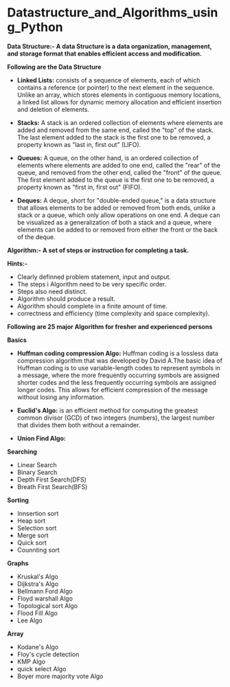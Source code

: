 # Datastructure_and_Algorithms_using_Python

**Data Structure:- A data Structure is a data organization, management, and storage format that enables efficient access and modification.**

**Following are the Data Structure**
- **Linked Lists:**
  consists of a sequence of elements, each of which contains a reference (or pointer) to the next element in the sequence. Unlike an array, which stores elements in contiguous memory locations, a linked list allows for dynamic memory allocation and efficient insertion and deletion of elements.

- **Stacks:**
  A stack is an ordered collection of elements where elements are added and removed from the same end, called the "top" of the stack. The last element added to the stack is the first one to be removed, a property known as "last in, first out" (LIFO).

- **Queues:**
  A queue, on the other hand, is an ordered collection of elements where elements are added to one end, called the "rear" of the queue, and removed from the other end, called the "front" of the queue. The first element added to the queue is the first one to be removed, a property known as "first in, first out" (FIFO).

- **Deques:**
  A deque, short for "double-ended queue," is a data structure that allows elements to be added or removed from both ends, unlike a stack or a queue, which only allow operations on one end. A deque can be visualized as a generalization of both a stack and a queue, where elements can be added to or removed from either the front or the back of the deque.


**Algorithm:- A set of steps or instruction for completing a task.**

**Hints:-**
- Clearly definned problem statement, input and output.
- The steps i Algorithm need to be very specific order.
- Steps also need distinct.
- Algorithm should produce a result.
- Algorithm should complete in a finite amount of time.
- correctness and efficiency (time complexity and space complexity).

**Following are 25 major Algorithm for fresher and experienced persons**

**Basics**
- **Huffman coding compression Algo:**
  Huffman coding is a lossless data compression algorithm that was developed by David A.The basic idea of Huffman coding is to use variable-length codes to represent symbols in a message, where the more frequently occurring symbols are assigned shorter codes and the less frequently occurring symbols are assigned longer codes. This allows for efficient compression of the message without losing any information.

- **Euclid's Algo:**
  is an efficient method for computing the greatest common divisor (GCD) of two integers (numbers), the largest number that divides them both without a remainder.

- **Union Find Algo:**
  

**Searching**
- Linear Search
- Binary Search
- Depth First Search(DFS)
- Breath First Search(BFS)

**Sorting**
- Innsertion sort
- Heap sort
- Selection sort
- Merge sort
- Quick sort
- Counnting sort

**Graphs**
- Kruskal's Algo 
- Dijkstra's Algo 
- Bellmann Ford Algo
- Floyd warshall Algo
- Topological sort Algo
- Flood Fill Algo
- Lee Algo

**Array**
- Kodane's Algo
- Floy's cycle detection
- KMP Algo
- quick select Algo
- Boyer more majority vote Algo
